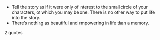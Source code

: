  - Tell the story as if it were only of interest to the small circle of your characters, of which you may be one. There is no other way to put life into the story.
 - There’s nothing as beautiful and empowering in life than a memory.

2 quotes